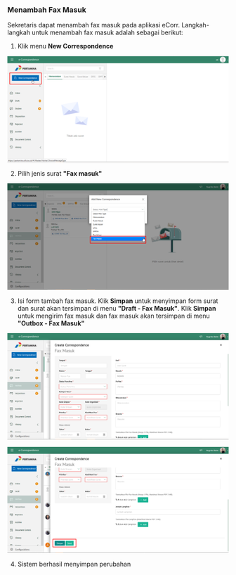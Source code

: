 ### Menambah Fax Masuk

Sekretaris dapat menambah fax masuk pada aplikasi eCorr. Langkah-langkah untuk menambah fax masuk adalah sebagai berikut:

1. Klik menu **New Correspondence**

 ![Gambar](_screenshoot_fax_masuk/FM02.png/?sanitize=true)

2. Pilih jenis surat **&quot;Fax masuk&quot;**

 ![Gambar](_screenshoot_fax_masuk/FM03.png/?sanitize=true)

3. Isi form tambah fax masuk. Klik **Simpan** untuk menyimpan form surat dan surat akan tersimpan di menu 
**&quot;Draft - Fax Masuk&quot;**. Klik **Simpan** untuk mengirim fax masuk dan fax masuk akan tersimpan di menu 
**&quot;Outbox - Fax Masuk&quot;**

 ![Gambar](_screenshoot_fax_masuk/FM04.png/?sanitize=true)

 ![Gambar](_screenshoot_fax_masuk/FM05.png/?sanitize=true)

4. Sistem berhasil menyimpan perubahan